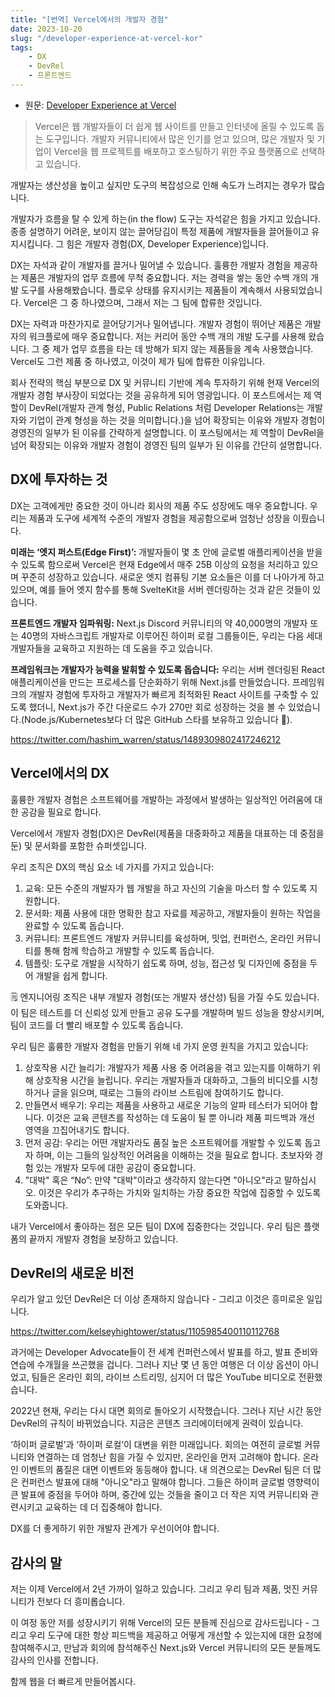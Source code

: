 ```yaml
---
title: "[번역] Vercel에서의 개발자 경험"
date: 2023-10-20
slug: "/developer-experience-at-vercel-kor"
tags:
    - DX
    - DevRel
    - 프론트엔드
---
```


- 원문: [Developer Experience at Vercel](https://leerob.io/blog/dx)

> Vercel은 웹 개발자들이 더 쉽게 웹 사이트를 만들고 인터넷에 올릴 수 있도록 돕는 도구입니다. 개발자 커뮤니티에서 많은 인기를 얻고 있으며, 많은 개발자 및 기업이 Vercel을 웹 프로젝트를 배포하고 호스팅하기 위한 주요 플랫폼으로 선택하고 있습니다.

개발자는 생산성을 높이고 싶지만 도구의 복잡성으로 인해 속도가 느려지는 경우가 많습니다.

개발자가 흐름을 탈 수 있게 하는(in the flow) 도구는 자석같은 힘을 가지고 있습니다. 종종 설명하기 어려운, 보이지 않는 끌어당김이 특정 제품에 개발자들을 끌어들이고 유지시킵니다. 그 힘은 개발자 경험(DX, Developer Experience)입니다.

DX는 자석과 같이 개발자를 끌거나 밀어낼 수 있습니다. 훌륭한 개발자 경험을 제공하는 제품은 개발자의 업무 흐름에 무척 중요합니다. 저는 경력을 쌓는 동안 수백 개의 개발 도구를 사용해봤습니다. 플로우 상태를 유지시키는 제품들이 계속해서 사용되었습니다. Vercel은 그 중 하나였으며, 그래서 저는 그 팀에 합류한 것입니다.

DX는 자력과 마찬가지로 끌어당기거나 밀어냅니다. 개발자 경험이 뛰어난 제품은 개발자의 워크플로에 매우 중요합니다. 저는 커리어 동안 수백 개의 개발 도구를 사용해 왔습니다. 그 중 제가 업무 흐름을 타는 데 방해가 되지 않는 제품들을 계속 사용했습니다. Vercel도 그런 제품 중 하나였고, 이것이 제가 팀에 합류한 이유입니다.

회사 전략의 핵심 부분으로 DX 및 커뮤니티 기반에 계속 투자하기 위해 현재 Vercel의 개발자 경험 부사장이 되었다는 것을 공유하게 되어 영광입니다. 이 포스트에서는 제 역할이 DevRel(개발자 관계 형성, Public Relations 처럼 Developer Relations는 개발자와 기업이 관계 형성을 하는 것을 의미합니다.)을 넘어 확장되는 이유와 개발자 경험이 경영진의 일부가 된 이유를 간략하게 설명합니다. 이 포스팅에서는 제 역할이 DevRel을 넘어 확장되는 이유와 개발자 경험이 경영진 팀의 일부가 된 이유를 간단히 설명합니다.

## DX에 투자하는 것

DX는 고객에게만 중요한 것이 아니라 회사의 제품 주도 성장에도 매우 중요합니다. 우리는 제품과 도구에 세계적 수준의 개발자 경험을 제공함으로써 엄청난 성장을 이뤘습니다.

**미래는 ‘엣지 퍼스트(Edge First)’:** 개발자들이 몇 초 안에 글로벌 애플리케이션을 받을 수 있도록 함으로써 Vercel은 현재 Edge에서 매주 25B 이상의 요청을 처리하고 있으며 꾸준히 성장하고 있습니다. 새로운 엣지 컴퓨팅 기본 요소들은 이를 더 나아가게 하고 있으며, 예를 들어 엣지 함수를 통해 SvelteKit을 서버 렌더링하는 것과 같은 것들이 있습니다.

**프론트엔드 개발자 임파워링:** Next.js Discord 커뮤니티의 약 40,000명의 개발자 또는 40명의 자바스크립트 개발자로 이루어진 하이퍼 로컬 그룹들이든, 우리는 다음 세대 개발자들을 교육하고 지원하는 데 도움을 주고 있습니다.

**프레임워크는 개발자가 능력을 발휘할 수 있도록 돕습니다:** 우리는 서버 렌더링된 React 애플리케이션을 만드는 프로세스를 단순화하기 위해 Next.js를 만들었습니다. 프레임워크의 개발자 경험에 투자하고 개발자가 빠르게 최적화된 React 사이트를 구축할 수 있도록 했더니, Next.js가 주간 다운로드 수가 270만 회로 성장하는 것을 볼 수 있었습니다.(Node.js/Kubernetes보다 더 많은 GitHub 스타를 보유하고 있습니다 🤯).

https://twitter.com/hashim_warren/status/1489309802417246212

## Vercel에서의 DX

훌륭한 개발자 경험은 소프트웨어를 개발하는 과정에서 발생하는 일상적인 어려움에 대한 공감을 필요로 합니다.

Vercel에서 개발자 경험(DX)은 DevRel(제품을 대중화하고 제품을 대표하는 데 중점을 둔) 및 문서화를 포함한 슈퍼셋입니다.

우리 조직은 DX의 핵심 요소 네 가지를 가지고 있습니다:

1. 교육: 모든 수준의 개발자가 웹 개발을 하고 자신의 기술을 마스터 할 수 있도록 지원합니다.
2. 문서화: 제품 사용에 대한 명확한 참고 자료를 제공하고, 개발자들이 원하는 작업을 완료할 수 있도록 돕습니다.
3. 커뮤니티: 프론트엔드 개발자 커뮤니티를 육성하며, 밋업, 컨퍼런스, 온라인 커뮤니티를 통해 함께 학습하고 개발할 수 있도록 돕습니다.
4. 템플릿: 도구로 개발을 시작하기 쉽도록 하며, 성능, 접근성 및 디자인에 중점을 두어 개발을 쉽게 합니다.

<aside>
🗒️ 엔지니어링 조직은 내부 개발자 경험(또는 개발자 생산성) 팀을 가질 수도 있습니다. 이 팀은 테스트를 더 신뢰성 있게 만들고 공유 도구를 개발하며 빌드 성능을 향상시키며, 팀이 코드를 더 빨리 배포할 수 있도록 돕습니다.

</aside>

우리 팀은 훌륭한 개발자 경험을 만들기 위해 네 가지 운영 원칙을 가지고 있습니다:

1. 상호작용 시간 늘리기: 개발자가 제품 사용 중 어려움을 겪고 있는지를 이해하기 위해 상호작용 시간을 늘립니다. 우리는 개발자들과 대화하고, 그들의 비디오를 시청하거나 글을 읽으며, 때로는 그들의 라이브 스트림에 참여하기도 합니다.
2. 만들면서 배우기: 우리는 제품을 사용하고 새로운 기능의 알파 테스터가 되어야 합니다. 이것은 교육 콘텐츠를 작성하는 데 도움이 될 뿐 아니라 제품 피드백과 개선 영역을 끄집어내기도 합니다.
3. 먼저 공감: 우리는 어떤 개발자라도 품질 높은 소프트웨어를 개발할 수 있도록 돕고자 하며, 이는 그들의 일상적인 어려움을 이해하는 것을 필요로 합니다. 초보자와 경험 있는 개발자 모두에 대한 공감이 중요합니다.
4. "대박" 혹은 “No”: 만약 "대박"이라고 생각하지 않는다면 "아니오"라고 말하십시오. 이것은 우리가 추구하는 가치와 일치하는 가장 중요한 작업에 집중할 수 있도록 도와줍니다.

내가 Vercel에서 좋아하는 점은 모든 팀이 DX에 집중한다는 것입니다. 우리 팀은 플랫폼의 끝까지 개발자 경험을 보장하고 있습니다.

## DevRel의 새로운 비전

우리가 알고 있던 DevRel은 더 이상 존재하지 않습니다 - 그리고 이것은 흥미로운 일입니다.

https://twitter.com/kelseyhightower/status/1105985400110112768

과거에는 Developer Advocate들이 전 세계 컨퍼런스에서 발표를 하고, 발표 준비와 연습에 수개월을 쓰곤했을 겁니다. 그러나 지난 몇 년 동안 여행은 더 이상 옵션이 아니었고, 팀들은 온라인 회의, 라이브 스트리밍, 심지어 더 많은 YouTube 비디오로 전환했습니다.

2022년 현재, 우리는 다시 대면 회의로 돌아오기 시작했습니다. 그러나 지난 시간 동안 DevRel의 규칙이 바뀌었습니다. 지금은 콘텐츠 크리에이터에게 권력이 있습니다.

‘하이퍼 글로벌’과 ‘하이퍼 로컬’이 대변을 위한 미래입니다. 회의는 여전히 글로벌 커뮤니티와 연결하는 데 엄청난 힘을 가질 수 있지만, 온라인을 먼저 고려해야 합니다. 온라인 이벤트의 품질은 대면 이벤트와 동등해야 합니다. 내 의견으로는 DevRel 팀은 더 많은 컨퍼런스 발표에 대해 "아니오"라고 말해야 합니다. 그들은 하이퍼 글로벌 영향력이 큰 발표에 중점을 두어야 하며, 중간에 있는 것들을 줄이고 더 작은 지역 커뮤니티와 관련시키고 교육하는 데 더 집중해야 합니다.

DX를 더 좋게하기 위한 개발자 관계가 우선이어야 합니다.

## 감사의 말

저는 이제 Vercel에서 2년 가까이 일하고 있습니다. 그리고 우리 팀과 제품, 멋진 커뮤니티가 전보다 더 흥미롭습니다.

이 여정 동안 저를 성장시키기 위해 Vercel의 모든 분들께 진심으로 감사드립니다 - 그리고 우리 도구에 대한 항상 피드백을 제공하고 어떻게 개선할 수 있는지에 대한 요청에 참여해주시고, 만남과 회의에 참석해주신 Next.js와 Vercel 커뮤니티의 모든 분들께도 감사의 인사를 전합니다.

함께 웹을 더 빠르게 만들어봅시다.
